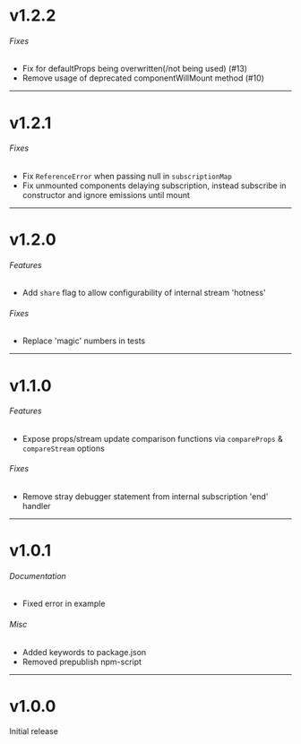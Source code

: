 # v1.2.2

###### Fixes

* Fix for defaultProps being overwritten(/not being used) (#13)
* Remove usage of deprecated componentWillMount method (#10)
---

# v1.2.1

###### Fixes

* Fix `ReferenceError` when passing null in `subscriptionMap`
* Fix unmounted components delaying subscription, instead subscribe in constructor and ignore emissions until mount

---

# v1.2.0

###### Features

* Add `share` flag to allow configurability of internal stream 'hotness'

###### Fixes

* Replace 'magic' numbers in tests

---

# v1.1.0

###### Features

* Expose props/stream update comparison functions via `compareProps` & `compareStream` options

###### Fixes

* Remove stray debugger statement from internal subscription 'end' handler

---

# v1.0.1

###### Documentation

* Fixed error in example

###### Misc

* Added keywords to package.json
* Removed prepublish npm-script

---

# v1.0.0

Initial release
